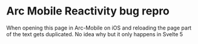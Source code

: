 # Arc Mobile Reactivity bug repro

When opening this page in Arc-Mobile on iOS and reloading the page part of the text gets duplicated. No idea why but it only happens in Svelte 5